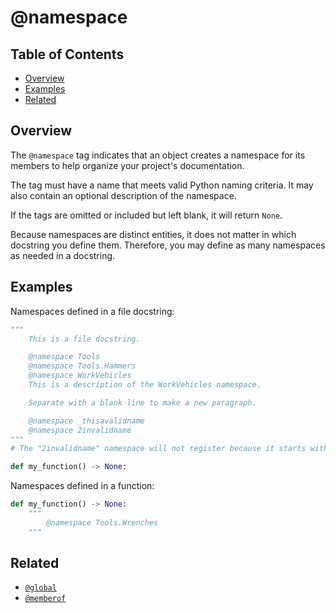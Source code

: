# @namespace

## Table of Contents

- [Overview](#overview)
- [Examples](#examples)
- [Related](#related)

## Overview

The `@namespace` tag indicates that an object creates a namespace for its members to help organize your project's documentation.

The tag must have a name that meets valid Python naming criteria. It may also contain an optional description of the namespace.

If the tags are omitted or included but left blank, it will return `None`.

Because namespaces are distinct entities, it does not matter in which docstring you define them. Therefore, you may define as many namespaces as needed in a docstring.

## Examples

Namespaces defined in a file docstring:

```python
"""
    This is a file docstring.

    @namespace Tools
    @namespace Tools.Hammers
    @namespace WorkVehicles
    This is a description of the WorkVehicles namespace.

    Separate with a blank line to make a new paragraph.

    @namespace _thisavalidname
    @namespace 2invalidname 
"""
# The "2invalidname" namespace will not register because it starts with a number.

def my_function() -> None:
```

Namespaces defined in a function:


```python
def my_function() -> None:
    """
        @namespace Tools.Wrenches
    """
```

## Related

- [`@global`](./GLOBAL.md)
- [`@memberof`](./MEMBEROF.md)
